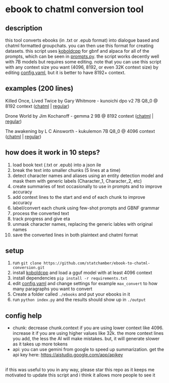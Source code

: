 # ebook to chatml conversion tool
## description
this tool converts ebooks (in .txt or .epub format) into dialogue based and chatml formatted groupchats. you can then use this format for creating datasets. this script uses [koboldcpp](https://github.com/LostRuins/koboldcpp/releases) for gbnf and alpaca for all of the prompts, which can be seen in [prompts.py](Conversion/prompts.py). the script works decently well with 7B models but requires some editing. note that you can use this script with any context size you want (4096, 8192, or even 32K context size) by editing [config.yaml](config.yaml), but it is better to have 8192+ context.
## examples (200 lines)
Killed Once, Lived Twice by Gary Whitmore - kunoichi dpo v2 7B Q8_0 @ 8192 context ([chatml](examples/Killed-Once-Lived-Twice_chatml.txt) | [regular](examples/Killed-Once-Lived-Twice_converted.txt))

Drone World by Jim Kochanoff - gemma 2 9B @ 8192 context ([chatml](examples/Drone-World_chatml.txt) | [regular](examples/Drone-World_converted.txt))

The awakening by L C Ainsworth - kukulemon 7B Q8_0 @ 4096 context ([chatml](examples/The-awakening-Dark-Passenger_chatml.txt) | [regular](examples/The-awakening-Dark-Passenger_converted.txt))
## how does it work in 10 steps?
1. load book text (.txt or .epub) into a json ile
2. break the text into smaller chunks (5 lines at a time)
3. detect character names and aliases using an entity detection model and mask them with generic labels (Character_1, Character_2, etc)
4. create summaries of text occasionally to use in prompts and to improve accuracy
5. add context lines to the start and end of each chunk to improve accuracy
6. label/convert each chunk using few-shot prompts and GBNF grammar
7. process the converted text
8. track progress and give eta
9. unmask character names, replacing the generic lables with original names
10. save the converted lines in both plaintext and chatml format
## setup
1. run `git clone https://github.com/statchamber/ebook-to-chatml-conversion.git`
2. install [koboldcpp](https://github.com/LostRuins/koboldcpp/releases/) and load a gguf model with at least 4096 context
3. install dependencies `pip install -r requirements.txt`
4. edit [config.yaml](config.yaml) and change settings for example `max_convert` to how many paragraphs you want to convert
5. Create a folder called `./ebooks` and put your ebooks in it
6. run `python index.py` and the results should show up in `./output`
## config help
- chunk: decrease chunk.context if you are using lower context like 4096. increase it if you are using higher values like 32k. the more context lines you add, the less the AI will make mistakes. but, it will generate slower as it takes up more tokens
- api: you can use gemini from google to speed up summarization. get the api key here: https://aistudio.google.com/app/apikey
##
if this was useful to you in any way, please star this repo as it keeps me motivated to update this script and i think it allows more people to see it